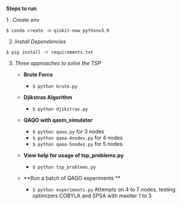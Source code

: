**Steps to run**

1 . _Create env_

`$ conda create -n qiskit-new python=3.9`


2. _Install Dependencies_

`$ pip install -r requirements.txt`


3. _Three approaches to solve the TSP_

   - **Brute Force**
     - `$ python brute.py`


   - **Djikstras Algorithm**
     - `$ python djikstras.py`


   - **QAQO with qasm_simulator**
     - `$ python qaoa.py` for 3 nodes
     - `$ python qaoa-4nodes.py` for 4 nodes
     - `$ python qaoa-5nodes.py` for 5 nodes

   - **View help for usage of tsp_problems.py**
     - `$ python tsp_problems.py`

   - **Run a batch of QAQO experiments **
     - `$ python experiments.py` Attempts on 4 to 7 nodes, testing optimizers COBYLA and SPSA with maxiter 1 to 3